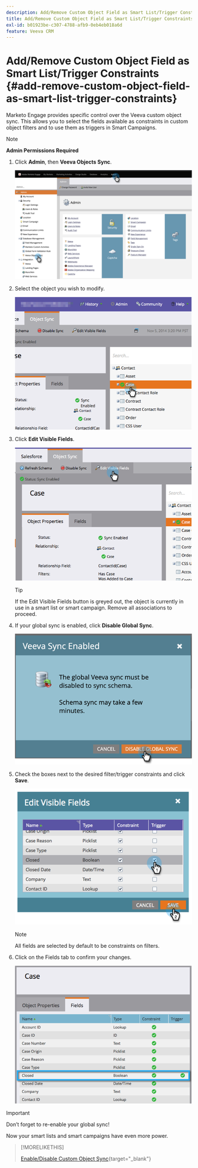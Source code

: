 ```yaml
---
description: Add/Remove Custom Object Field as Smart List/Trigger Constraints - Marketo Docs - Product Documentation
title: Add/Remove Custom Object Field as Smart List/Trigger Constraints
exl-id: b01923be-c307-4788-afb9-0eb4eb018a6d
feature: Veeva CRM
---
```

# Add/Remove Custom Object Field as Smart List/Trigger Constraints {#add-remove-custom-object-field-as-smart-list-trigger-constraints}

Marketo Engage provides specific control over the Veeva custom object sync. This allows you to select the fields available as constraints in custom object filters and to use them as triggers in Smart Campaigns.

>[!NOTE]
>
>**Admin Permissions Required**

1. Click **Admin**, then **Veeva Objects Sync**.

   ![](assets/add-remove-custom-object-field-as-smart-list-trigger-constraints-1.png)

1. Select the object you wish to modify.

   ![](assets/add-remove-custom-object-field-as-smart-list-trigger-constraints-2.png)

1. Click **Edit Visible Fields**.

   ![](assets/add-remove-custom-object-field-as-smart-list-trigger-constraints-3.png)

   >[!TIP]
   >
   >If the Edit Visible Fields button is greyed out, the object is currently in use in a smart list or smart campaign. Remove all associations to proceed.

1. If your global sync is enabled, click **Disable Global Sync**.

   ![](assets/add-remove-custom-object-field-as-smart-list-trigger-constraints-4.png)

1. Check the boxes next to the desired filter/trigger constraints and click **Save**.

   ![](assets/add-remove-custom-object-field-as-smart-list-trigger-constraints-5.png)

   >[!NOTE]
   >
   >All fields are selected by default to be constraints on filters.

1. Click on the Fields tab to confirm your changes.

   ![](assets/add-remove-custom-object-field-as-smart-list-trigger-constraints-6.png)

>[!IMPORTANT]
>
>Don’t forget to re-enable your global sync!

Now your smart lists and smart campaigns have even more power.

>[!MORELIKETHIS]
>
>[Enable/Disable Custom Object Sync](/help/marketo/product-docs/crm-sync/veeva-crm-sync/sync-details/enable-disable-custom-object-sync.md){target="_blank"}
